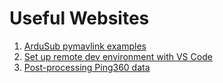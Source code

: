 # Useful Websites

1. [ArduSub pymavlink examples](https://www.ardusub.com/developers/pymavlink.html)
2. [Set up remote dev environment with VS Code](https://code.visualstudio.com/docs/remote/ssh)
3. [Post-processing Ping360 data](https://discuss.bluerobotics.com/t/access-ping360-data-for-post-processing-python/10416/2)